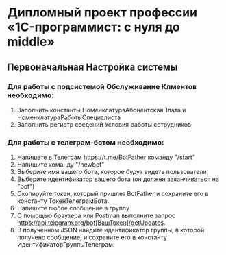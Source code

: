 # Дипломный проект профессии «1C-программист: с нуля до middle»
## Первоначальная Настройка системы
### Для работы с подсистемой Обслуживание Клментов необходимо:
1. Заполнить константы НоменклатураАбонентскаяПлата и НоменклатураРаботыСпециалиста
2. Заполнить регистр сведений Условия работы сотрудников
### Для работы с телеграм-ботом необходимо:
1. Напишете в Телеграм https://t.me/BotFather команду "/start"
2. Напишите команду "/newbot"
3. Выберите имя вашего бота, которое будут видеть пользователи
4. Выберите идентификатор вашего бота (он должен заканчиваться на "bot")
5. Скопируйте токен, который пришлет BotFather и сохраните его в константу ТокенТелеграмБота.
6. Напишите любое сообщение в группу
7. С помощью браузера или Postman выполните запрос https://api.telegram.org/bot[ВашТокен]/getUpdates.
8.  В полученном JSON найдите идентификатор группы, в которой получено сообщение, и сохраните его в константу ИдентификаторГруппыТелеграм.





